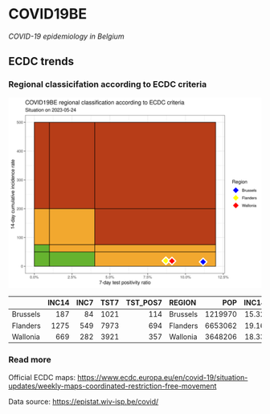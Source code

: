 
# COVID19BE

*COVID-19 epidemiology in Belgium*

## ECDC trends

### Regional classicifation according to ECDC criteria

![](COVID9BE-ecdc-trend.png)

|          | INC14 | INC7 | TST7 | TST\_POS7 | REGION   |     POP | INC14\_RT |       PR7 |          GR |
| :------- | ----: | ---: | ---: | --------: | :------- | ------: | --------: | --------: | ----------: |
| Brussels |   187 |   84 | 1021 |       114 | Brussels | 1219970 |  15.32825 | 0.1116552 | \-0.1844660 |
| Flanders |  1275 |  549 | 7973 |       694 | Flanders | 6653062 |  19.16411 | 0.0870438 | \-0.2438017 |
| Wallonia |   669 |  282 | 3921 |       357 | Wallonia | 3648206 |  18.33778 | 0.0910482 | \-0.2713178 |

### Read more

Official ECDC maps:
<https://www.ecdc.europa.eu/en/covid-19/situation-updates/weekly-maps-coordinated-restriction-free-movement>

Data source: <https://epistat.wiv-isp.be/covid/>
